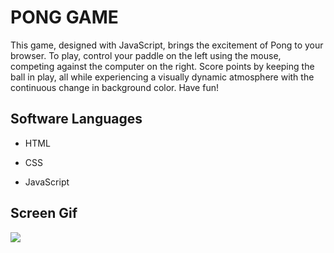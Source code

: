 <h1>PONG GAME</h1>

This game, designed with JavaScript, brings the excitement of Pong to your browser. To play, control your paddle on the left using the mouse, competing against the computer on the right. Score points by keeping the ball in play, all while experiencing a visually dynamic atmosphere with the continuous change in background color. Have fun! 

<h2> Software Languages </h2>

- HTML

- CSS

- JavaScript

<h2> Screen Gif </h2>

![](gipnk.gif)
